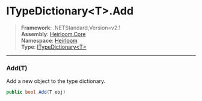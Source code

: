 # ITypeDictionary\<T>.Add

> **Framework**: .NETStandard,Version=v2.1  
> **Assembly**: [Heirloom.Core][0]  
> **Namespace**: [Heirloom][0]  
> **Type**: [ITypeDictionary\<T>][1]  

--------------------------------------------------------------------------------

### Add(T)

Add a new object to the type dictionary.

```cs
public bool Add(T obj)
```

[0]: ..\Heirloom.Core.md
[1]: Heirloom.ITypeDictionary[T].md
